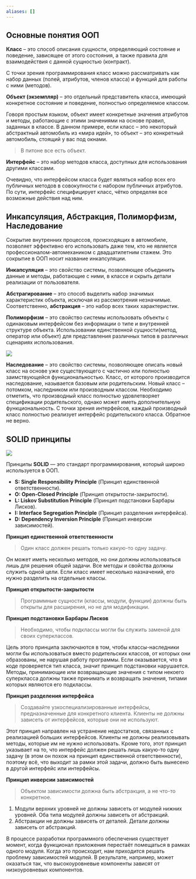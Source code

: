 ```yaml
---
aliases: []
---
```


## Основные понятия ООП
**Класс** – это способ описания сущности, определяющий состояние и поведение, зависящее от этого состояния, а также правила для взаимодействия с данной сущностью (контракт).  
  
С точки зрения программирования класс можно рассматривать как набор данных (полей, атрибутов, членов класса) и функций для работы с ними (методов).

**Объект (экземпляр)** – это отдельный представитель класса, имеющий конкретное состояние и поведение, полностью определяемое классом.  
  
Говоря простым языком, объект имеет конкретные значения атрибутов и методы, работающие с этими значениями на основе правил, заданных в классе. В данном примере, если класс – это некоторый абстрактный автомобиль из «мира идей», то объект – это конкретный автомобиль, стоящий у вас под окнами.
> В питоне все есть объект.

**Интерфейс** – это набор методов класса, доступных для использования другими классами.  
  
Очевидно, что интерфейсом класса будет являться набор всех его публичных методов в совокупности с набором публичных атрибутов. По сути, интерфейс специфицирует класс, чётко определяя все возможные действия над ним.

## Инкапсуляция, Абстракция,  Полиморфизм, Наследование
Сокрытие внутренних процессов, происходящих в автомобиле, позволяет эффективно его использовать даже тем, кто не является профессионалом-автомехаником с двадцатилетним стажем. Это сокрытие в ООП носит название инкапсуляции.

**Инкапсуляция** – это свойство системы, позволяющее объединить данные и методы, работающие с ними, в классе и скрыть детали реализации от пользователя.

**Абстрагирование** – это способ выделить набор значимых характеристик объекта, исключая из рассмотрения незначимые. Соответственно, **абстракция** – это набор всех таких характеристик.

**Полиморфизм** – это свойство системы использовать объекты с одинаковым интерфейсом без информации о типе и внутренней структуре объекта. Использовании единственной сущности(метод, оператор или объект) для представления различных типов в различных сценариях использования.

![](https://habrastorage.org/r/w1560/getpro/habr/upload_files/d02/7a3/0fa/d027a30faacfbb0f35e4f7e62656535c.png)

**Наследование** – это свойство системы, позволяющее описать новый класс на основе уже существующего с частично или полностью заимствующейся функциональностью. Класс, от которого производится наследование, называется базовым или родительским. Новый класс – потомком, наследником или производным классом.
Необходимо отметить, что производный класс полностью удовлетворяет спецификации родительского, однако может иметь дополнительную функциональность. С точки зрения интерфейсов, каждый производный класс полностью реализует интерфейс родительского класса. Обратное не верно.

## SOLID принципы

![](https://habrastorage.org/r/w1560/webt/z5/b2/h8/z5b2h8gaf28pjknnrjz3tpjlfui.jpeg)

Принципы **SOLID** — это стандарт программирования, который широко используется в ООП.

-   **S: Single Responsibility Principle** (Принцип единственной ответственности).
-   **O: Open-Closed Principle** (Принцип открытости-закрытости).
-   **L: Liskov Substitution Principle** (Принцип подстановки Барбары Лисков).
-   **I: Interface Segregation Principle** (Принцип разделения интерфейса).
-   **D: Dependency Inversion Principle** (Принцип инверсии зависимостей).

**Принцип единственной ответственности**
> Один класс должен решать только какую-то одну задачу. 

Он может иметь несколько методов, но они должны использоваться лишь для решения общей задачи. Все методы и свойства должны служить одной цели. Если класс имеет несколько назначений, его нужно разделить на отдельные классы.

**Принцип открытости-закрытости**
> Программные сущности (классы, модули, функции) должны быть открыты для расширения, но не для модификации.

**Принцип подстановки Барбары Лисков**
> Необходимо, чтобы подклассы могли бы служить заменой для своих суперклассов.

Цель этого принципа заключаются в том, чтобы классы-наследники могли бы использоваться вместо родительских классов, от которых они образованы, не нарушая работу программы. Если оказывается, что в коде проверяется тип класса, значит принцип подстановки нарушается.
Методы, принимающие или возвращающие значения с типом некоего суперкласса  должны также принимать и возвращать значения, типами которых являются его подклассы.

**Принцип разделения интерфейса**
> Создавайте узкоспециализированные интерфейсы, предназначенные для конкретного клиента. Клиенты не должны зависеть от интерфейсов, которые они не используют.

Этот принцип направлен на устранение недостатков, связанных с реализацией больших интерфейсов.
Клиенты не должны реализовывать методы, которые им не нужно использовать. Кроме того, этот принцип указывает на то, что интерфейс должен решать лишь какую-то одну задачу (в этом он похож на принцип единственной ответственности), поэтому всё, что выходит за рамки этой задачи, должно быть вынесено в другой интерфейс или интерфейсы.

**Принцип инверсии зависимостей**
> Объектом зависимости должна быть абстракция, а не что-то конкретное.

1.  Модули верхних уровней не должны зависеть от модулей нижних уровней. Оба типа модулей должны зависеть от абстракций.
2.  Абстракции не должны зависеть от деталей. Детали должны зависеть от абстракций.

В процессе разработки программного обеспечения существует момент, когда функционал приложения перестаёт помещаться в рамках одного модуля. Когда это происходит, нам приходится решать проблему зависимостей модулей. В результате, например, может оказаться так, что высокоуровневые компоненты зависят от низкоуровневых компонентов.